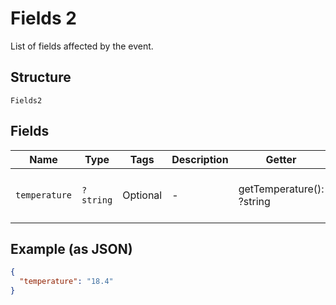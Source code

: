 
# Fields 2

List of fields affected by the event.

## Structure

`Fields2`

## Fields

| Name | Type | Tags | Description | Getter | Setter |
|  --- | --- | --- | --- | --- | --- |
| `temperature` | `?string` | Optional | - | getTemperature(): ?string | setTemperature(?string temperature): void |

## Example (as JSON)

```json
{
  "temperature": "18.4"
}
```

